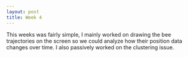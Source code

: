 ```yaml
---
layout: post
title: Week 4
---
```


This weeks was fairly simple, I mainly worked on drawing the bee trajectories on the screen so we could analyze how their position data changes over time. I also passively worked on the clustering issue.
